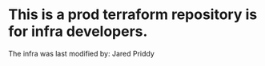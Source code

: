 # This is a prod terraform repository is for infra developers. 
The infra was last modified by: Jared Priddy